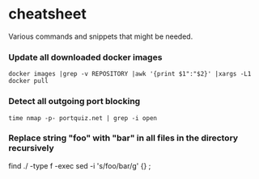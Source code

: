 # cheatsheet
 Various commands and snippets that might be needed.
 
### Update all downloaded docker images
````
docker images |grep -v REPOSITORY |awk '{print $1":"$2}' |xargs -L1 docker pull
````
### Detect all outgoing port blocking
````
time nmap -p- portquiz.net | grep -i open
````
### Replace string "foo" with "bar" in all files in the directory recursively

 find ./ -type f -exec sed -i 's/foo/bar/g' {} \;
